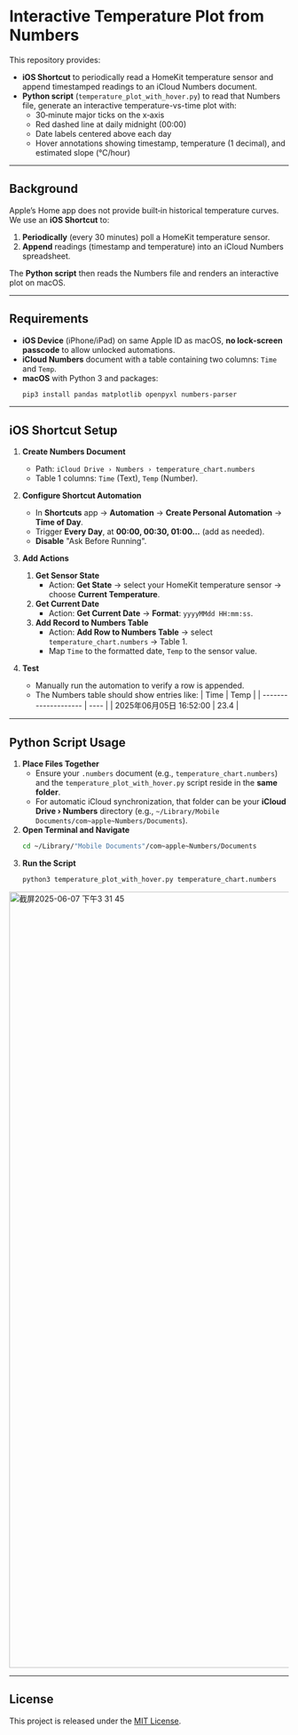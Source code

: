 # Interactive Temperature Plot from Numbers

This repository provides:

- **iOS Shortcut** to periodically read a HomeKit temperature sensor and append timestamped readings to an iCloud Numbers document.
- **Python script** (`temperature_plot_with_hover.py`) to read that Numbers file, generate an interactive temperature-vs-time plot with:
  - 30‑minute major ticks on the x‑axis
  - Red dashed line at daily midnight (00:00)
  - Date labels centered above each day
  - Hover annotations showing timestamp, temperature (1 decimal), and estimated slope (°C/hour)

---

## Background

Apple’s Home app does not provide built‑in historical temperature curves. We use an **iOS Shortcut** to:

1. **Periodically** (every 30 minutes) poll a HomeKit temperature sensor.
2. **Append** readings (timestamp and temperature) into an iCloud Numbers spreadsheet.

The **Python script** then reads the Numbers file and renders an interactive plot on macOS.

---

## Requirements

- **iOS Device** (iPhone/iPad) on same Apple ID as macOS, **no lock‑screen passcode** to allow unlocked automations.
- **iCloud Numbers** document with a table containing two columns: `Time` and `Temp`.
- **macOS** with Python 3 and packages:
  ```bash
  pip3 install pandas matplotlib openpyxl numbers-parser
  ```

---

## iOS Shortcut Setup

1. **Create Numbers Document**
   - Path: `iCloud Drive › Numbers › temperature_chart.numbers`
   - Table 1 columns: `Time` (Text), `Temp` (Number).

2. **Configure Shortcut Automation**
   - In **Shortcuts** app → **Automation** → **Create Personal Automation** → **Time of Day**.
   - Trigger **Every Day**, at **00:00, 00:30, 01:00...** (add as needed).
   - **Disable** "Ask Before Running".

3. **Add Actions**
   1. **Get Sensor State**
      - Action: **Get State** → select your HomeKit temperature sensor → choose **Current Temperature**.
   2. **Get Current Date**
      - Action: **Get Current Date** → **Format**: `yyyyMMdd HH:mm:ss`.
   3. **Add Record to Numbers Table**
      - Action: **Add Row to Numbers Table** → select `temperature_chart.numbers` → Table 1.
      - Map `Time` to the formatted date, `Temp` to the sensor value.

4. **Test**
   - Manually run the automation to verify a row is appended.
   - The Numbers table should show entries like:
     | Time                   | Temp   |
     | -------------------- | ---- |
     | 2025年06月05日 16:52:00 | 23.4 |

---

## Python Script Usage

1. **Place Files Together**
   - Ensure your `.numbers` document (e.g., `temperature_chart.numbers`) and the `temperature_plot_with_hover.py` script reside in the **same folder**.  
   - For automatic iCloud synchronization, that folder can be your **iCloud Drive › Numbers** directory (e.g., `~/Library/Mobile Documents/com~apple~Numbers/Documents`).
2. **Open Terminal and Navigate**
   ```bash
   cd ~/Library/"Mobile Documents"/com~apple~Numbers/Documents
   ```
3. **Run the Script**
   ```bash
   python3 temperature_plot_with_hover.py temperature_chart.numbers
   ```
<img width="1397" alt="截屏2025-06-07 下午3 31 45" src="https://github.com/user-attachments/assets/4a5bdbbb-f823-4f99-8a36-7b953fb33712" />

---

## License

This project is released under the [MIT License](LICENSE).


